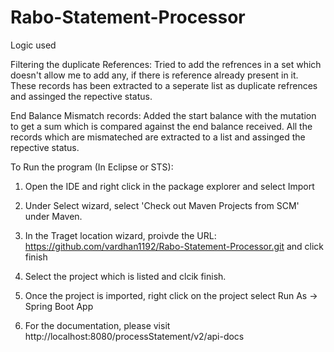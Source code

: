 # Rabo-Statement-Processor

Logic used

Filtering the duplicate References: Tried to add the refrences in a set which doesn't allow me to add any, if there is reference already present in it. These records has been extracted to a seperate list as duplicate refrences and assinged the repective status.

End Balance Mismatch records: Added the start balance with the mutation to get a sum which is compared against the end balance received. All the records which are mismateched are extracted to a list and assinged the repective status.


To Run the program (In Eclipse or STS):

1. Open the IDE and right click in the package explorer and select Import

2. Under Select wizard, select 'Check out Maven Projects from SCM' under Maven.

3. In the Traget location wizard, proivde the URL: https://github.com/vardhan1192/Rabo-Statement-Processor.git and click finish 

4. Select the project which is listed and clcik finish.

5. Once the project is imported, right click on the project select Run As -> Spring Boot App

6. For the documentation, please visit http://localhost:8080/processStatement/v2/api-docs
